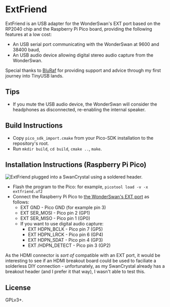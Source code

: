 # ExtFriend

ExtFriend is an USB adapter for the WonderSwan's EXT port based on the RP2040 chip and the Raspberry Pi Pico board, providing the following features at a low cost:

* An USB serial port communicating with the WonderSwan at 9600 and 38400 baud,
* An USB audio device allowing digital stereo audio capture from the WonderSwan.

Special thanks to [BluRaf](https://mastodon.sdf.org/@BluRaf) for providing support and advice through my first journey into TinyUSB lands.

## Tips

* If you mute the USB audio device, the WonderSwan will consider the headphones as disconnected, re-enabling the internal speaker.

## Build Instructions

* Copy `pico_sdk_import.cmake` from your Pico-SDK installation to the repository's root.
* Run `mkdir build`, `cd build`, `cmake ..`, `make`.

## Installation Instructions (Raspberry Pi Pico)

![ExtFriend plugged into a SwanCrystal using a soldered header.](https://img.asie.pl/PTC3.jpg)

* Flash the program to the Pico: for example, `picotool load -v -x extfriend.uf2`
* Connect the Raspberry Pi Pico to [the WonderSwan's EXT port](http://daifukkat.su/docs/wsman/#pinout_extport) as follows:
  * EXT GND - Pico GND (for example pin 3)
  * EXT SER_MOSI - Pico pin 2 (GP1)
  * EXT SER_MISO - Pico pin 1 (GP0)
  * If you want to use digital audio capture:
    * EXT HDPN_BCLK - Pico pin 7 (GP5)
    * EXT HDPN_LRCK - Pico pin 6 (GP4)
    * EXT HDPN_SDAT - Pico pin 4 (GP3)
    * EXT /HDPN_DETECT - Pico pin 3 (GP2)

As the HDMI connector is *sort of* compatible with an EXT port, it would be interesting to see if an HDMI breakout board could be used to faciliate a
solderless DIY connection - unfortunately, as my SwanCrystal already has a breakout header (and I prefer it that way), I wasn't able to test this.

## License

GPLv3+.
